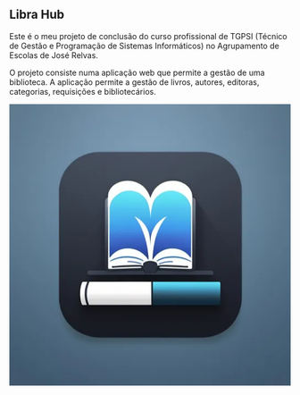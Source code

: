 ## Libra Hub

Este é o meu projeto de conclusão do curso profissional de TGPSI (Técnico de Gestão e Programação de Sistemas Informáticos) no Agrupamento de Escolas de José Relvas.

O projeto consiste numa aplicação web que permite a gestão de uma biblioteca. A aplicação permite a gestão de livros, autores, editoras, categorias, requisições e bibliotecários.

![Image](./pap-app/static/icon.png)
